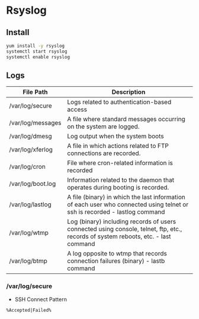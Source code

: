 # Rsyslog
## Install
``` bash
yum install -y rsyslog
systemctl start rsyslog
systemctl enable rsyslog
```
## Logs
|File Path|Description|
|---|---|
|/var/log/secure|Logs related to authentication-based access|
|/var/log/messages|A file where standard messages occurring on the system are logged.|
|/var/log/dmesg|Log output when the system boots|
|/var/log/xferlog|A file in which actions related to FTP connections are recorded.|
|/var/log/cron|File where cron-related information is recorded|
|/var/log/boot.log|Information related to the daemon that operates during booting is recorded.|
|/var/log/lastlog|A file (binary) in which the last information of each user who connected using telnet or ssh is recorded - lastlog command|
|/var/log/wtmp|Log (binary) including records of users connected using console, telnet, ftp, etc., records of system reboots, etc. - last command|
|/var/log/btmp|A log opposite to wtmp that records connection failures (binary) - lastb command|

### /var/log/secure
- SSH Connect Pattern
```
%Accepted|Failed%
```